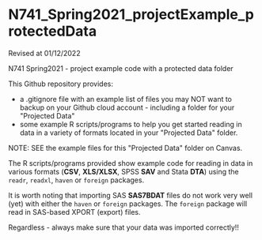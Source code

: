 # N741_Spring2021_projectExample_protectedData
Revised at 01/12/2022

N741 Spring2021 - project example code with a protected data folder

This Github repository provides:

* a .gitignore file with an example list of files you may NOT want to backup on your Github cloud account - including a folder for your "Projected Data"
* some example R scripts/programs to help you get started reading in data in a variety of formats located in your "Projected Data" folder.

NOTE: SEE the example files for this "Projected Data" folder on Canvas.

The R scripts/programs provided show example code for reading in data in various formats (**CSV**, **XLS/XLSX**, SPSS **SAV** and Stata **DTA**) using the `readr`, `readxl`, `haven` or `foreign` packages.

It is worth noting that importing SAS **SAS7BDAT** files do not work very well (yet) with either the `haven` or `foreign` packages. The `foreign` package will read in SAS-based XPORT (export) files. 

Regardless - always make sure that your data was imported correctly!!
